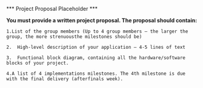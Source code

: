 *** Project Proposal Placeholder ***

<b>You must provide a written project proposal. The proposal should contain:</b>

    1.List of the group members (Up to 4 group members – the larger the group, the more strenuousthe milestones should be)

    2.  High-level description of your application – 4-5 lines of text

    3.  Functional block diagram, containing all the hardware/software blocks of your project.

    4.A list of 4 implementations milestones. The 4th milestone is due with the final delivery (afterfinals week).
